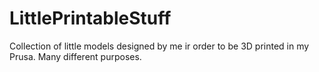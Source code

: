 # LittlePrintableStuff

Collection of little models designed by me ir order to be 3D printed in my Prusa. Many different purposes.
